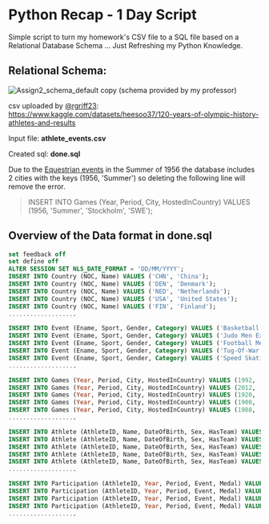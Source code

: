 # Python Recap - 1 Day Script
Simple script to turn my homework's CSV file to a SQL file based on a Relational Database Schema ... Just Refreshing my Python Knowledge.

## Relational Schema:
![Assign2_schema_default copy](https://github.com/EvanLei-git/myPythonRecap1DayScript/assets/71707767/7308f3bb-ca3c-4695-993d-87d821edf7b3)
(schema provided by my professor)

csv uploaded by [@rgriff23](https://github.com/rgriff23): https://www.kaggle.com/datasets/heesoo37/120-years-of-olympic-history-athletes-and-results

Input file: **athlete_events.csv**

Created sql: **done.sql**

Due to the [Equestrian events](https://en.wikipedia.org/wiki/Equestrian_events_at_the_1956_Summer_Olympics) in the Summer of 1956 the database includes 2 cities
with the keys (1956, 'Summer') so deleting the following line will remove the error.
> INSERT INTO Games (Year, Period, City, HostedInCountry) VALUES (1956, 'Summer', 'Stockholm', 'SWE');


## Overview of the Data format in done.sql
```sql
set feedback off
set define off
ALTER SESSION SET NLS_DATE_FORMAT = 'DD/MM/YYYY';
INSERT INTO Country (NOC, Name) VALUES ('CHN', 'China');
INSERT INTO Country (NOC, Name) VALUES ('DEN', 'Denmark');
INSERT INTO Country (NOC, Name) VALUES ('NED', 'Netherlands');
INSERT INTO Country (NOC, Name) VALUES ('USA', 'United States');
INSERT INTO Country (NOC, Name) VALUES ('FIN', 'Finland');
...................

INSERT INTO Event (Ename, Sport, Gender, Category) VALUES ('Basketball Men Basketball', 'Basketball', 'Men', 'Basketball');
INSERT INTO Event (Ename, Sport, Gender, Category) VALUES ('Judo Men Extra-Lightweight', 'Judo', 'Men', 'Extra-Lightweight');
INSERT INTO Event (Ename, Sport, Gender, Category) VALUES ('Football Men Football', 'Football', 'Men', 'Football');
INSERT INTO Event (Ename, Sport, Gender, Category) VALUES ('Tug-Of-War Men Tug-Of-War', 'Tug-Of-War', 'Men', 'Tug-Of-War');
INSERT INTO Event (Ename, Sport, Gender, Category) VALUES ('Speed Skating Women 500 metres', 'Speed Skating', 'Women', '500 metres');
...................

INSERT INTO Games (Year, Period, City, HostedInCountry) VALUES (1992, 'Summer', 'Barcelona', 'ESP');
INSERT INTO Games (Year, Period, City, HostedInCountry) VALUES (2012, 'Summer', 'London', 'GBR');
INSERT INTO Games (Year, Period, City, HostedInCountry) VALUES (1920, 'Summer', 'Antwerpen', 'BEL');
INSERT INTO Games (Year, Period, City, HostedInCountry) VALUES (1900, 'Summer', 'Paris', 'FRA');
INSERT INTO Games (Year, Period, City, HostedInCountry) VALUES (1988, 'Winter', 'Calgary', 'CAN');
...................

INSERT INTO Athlete (AthleteID, Name, DateOfBirth, Sex, HasTeam) VALUES (1, 'A Dijiang', '06-09-1968', 'M', 'CHN');
INSERT INTO Athlete (AthleteID, Name, DateOfBirth, Sex, HasTeam) VALUES (2, 'A Lamusi', '14-05-1989', 'M', 'CHN');
INSERT INTO Athlete (AthleteID, Name, DateOfBirth, Sex, HasTeam) VALUES (3, 'Gunnar Nielsen Aaby', '17-07-1896', 'M', 'DEN');
INSERT INTO Athlete (AthleteID, Name, DateOfBirth, Sex, HasTeam) VALUES (4, 'Edgar Lindenau Aabye', '25-10-1866', 'M', 'DEN');
INSERT INTO Athlete (AthleteID, Name, DateOfBirth, Sex, HasTeam) VALUES (5, 'Christine Jacoba Aaftink', '22-01-1967', 'F', 'NED');
...................

INSERT INTO Participation (AthleteID, Year, Period, Event, Medal) VALUES (1, 1992, 'Summer', 'Basketball Men Basketball', 'NA');
INSERT INTO Participation (AthleteID, Year, Period, Event, Medal) VALUES (2, 2012, 'Summer', 'Judo Men Extra-Lightweight', 'NA');
INSERT INTO Participation (AthleteID, Year, Period, Event, Medal) VALUES (3, 1920, 'Summer', 'Football Men Football', 'NA');
INSERT INTO Participation (AthleteID, Year, Period, Event, Medal) VALUES (4, 1900, 'Summer', 'Tug-Of-War Men Tug-Of-War', 'Gold');
...................

```
